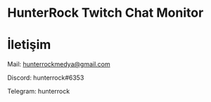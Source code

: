 # HunterRock Twitch Chat Monitor

# İletişim

Mail: hunterrockmedya@gmail.com

Discord: hunterrock#6353

Telegram: hunterrock
